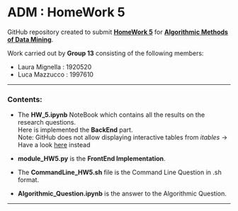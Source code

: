 # ADM : HomeWork 5


GitHub repository created to submit **[HomeWork 5](https://github.com/lucamaiano/ADM/tree/master/2022/Homework_5)** for [**Algorithmic Methods of Data Mining**](http://aris.me/index.php/data-mining-ds-2022).

Work carried out by **Group 13** consisting of the following members:

- Laura Mignella : 1920520
- Luca Mazzucco : 1997610

--------------------------------------------

### Contents:

* The **HW_5.ipynb** NoteBook which contains all the results on the research questions.\
Here is implemented the **BackEnd** part.\
Note: GitHub does not allow displaying interactive tables from *itables* → Have a look [here](https://nbviewer.org/github/LM1997610/ADM_HW5/blob/main/HW_5.ipynb) instead

* **module_HW5.py**  is the **FrontEnd Implementation**.

* The **CommandLine_HW5.sh** file is the Command Line Question in .sh format.

* **Algorithmic_Question.ipynb** is the answer to the Algorithmic Question.

-----------------------------------------------------------------------
